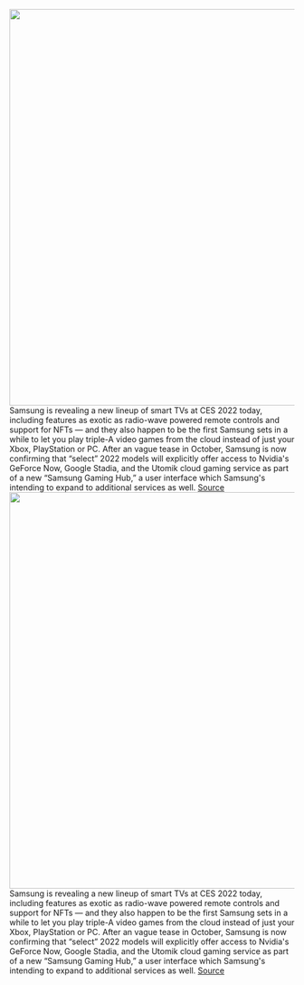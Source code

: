<img src='https://cdn.vox-cdn.com/thumbor/A4Fo1-vJHdAdeLhvyq2nekFcNRk=/0x0:1920x1080/1200x800/filters:focal(807x387:1113x693)/cdn.vox-cdn.com/uploads/chorus_image/image/70340514/GAMINGHUB_LANDINGPAGE_3_.0.jpg' width='700px' /><br/>
Samsung is revealing a new lineup of smart TVs at CES 2022 today, including features as exotic as radio-wave powered remote controls and support for NFTs — and they also happen to be the first Samsung sets in a while to let you play triple-A video games from the cloud instead of just your Xbox, PlayStation or PC. After an vague tease in October, Samsung is now confirming that “select” 2022 models will explicitly offer access to Nvidia's GeForce Now, Google Stadia, and the Utomik cloud gaming service as part of a new “Samsung Gaming Hub,” a user interface which Samsung's intending to expand to additional services as well.
<a href='https://www.theverge.com/22862814/samsung-2022-tv-geforce-now-stadia-nvidia-google-utomik-cloud-gaming'> Source <a/><img src='https://cdn.vox-cdn.com/thumbor/A4Fo1-vJHdAdeLhvyq2nekFcNRk=/0x0:1920x1080/1200x800/filters:focal(807x387:1113x693)/cdn.vox-cdn.com/uploads/chorus_image/image/70340514/GAMINGHUB_LANDINGPAGE_3_.0.jpg' width='700px' /><br/>
Samsung is revealing a new lineup of smart TVs at CES 2022 today, including features as exotic as radio-wave powered remote controls and support for NFTs — and they also happen to be the first Samsung sets in a while to let you play triple-A video games from the cloud instead of just your Xbox, PlayStation or PC. After an vague tease in October, Samsung is now confirming that “select” 2022 models will explicitly offer access to Nvidia's GeForce Now, Google Stadia, and the Utomik cloud gaming service as part of a new “Samsung Gaming Hub,” a user interface which Samsung's intending to expand to additional services as well.
<a href='https://www.theverge.com/22862814/samsung-2022-tv-geforce-now-stadia-nvidia-google-utomik-cloud-gaming'> Source <a/>